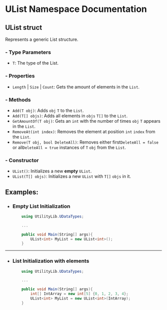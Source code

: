 # UList Namespace Documentation

## UList<T> struct
Represents a generic List structure.

### - Type Parameters
- `T`: The type of the List.

### - Properties
- `Length` | `Size` | `Count`: Gets the amount of elements in the `List`.

### - Methods
- `Add(T obj)`: Adds `obj` `T` to the `List`.
- `Add(T[] objs)`: Adds all elements in `objs` `T[]` to the `List`.
- `GetAmountOf(T obj)`: Gets an `int` with the number of times `obj` `T` appears in the `List`. 
- `RemoveAt(int index)`: Removes the element at position `int` `index` from the `List`.
- `Remove(T obj, bool DeleteAll)`: Removes either first`DeleteAll = false` 
or all`DeleteAll = true` instances of `T` `obj` from the `List`.

### - Constructor
- `UList()`: Initializes a new **empty** `UList`.
- `UList(T[] objs)`: Initializes a new `UList` with `T[]` `objs` in it.

## Examples:

- ### Empty List Initialization
    ```C#
        using UtilityLib.UDataTypes;
  
        ...
  
        public void Main(String[] args){
            UList<int> MyList = new UList<int>();
        }
    ```
  
---

- ### List Initialization with elements
    ```C#
        using UtilityLib.UDataTypes;
  
        ...
  
        public void Main(String[] args){
            int[] IntArray = new int[5] {0, 1, 2, 3, 4};
            UList<int> MyList = new UList<int>(IntArray);
        }
    ```